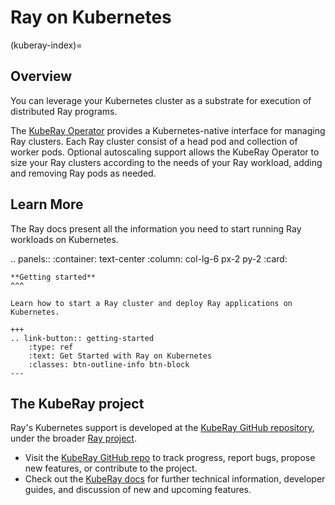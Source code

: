 # Ray on Kubernetes

(kuberay-index)=

## Overview

You can leverage your Kubernetes cluster as a substrate for execution of distributed Ray programs.

The [KubeRay Operator](https://ray-project.github.io/kuberay/components/operator/) provides a Kubernetes-native interface for managing Ray clusters. Each Ray cluster consist of a head pod and collection of worker pods. Optional autoscaling support allows
the KubeRay Operator to size your Ray clusters according to the needs of your Ray workload, adding
and removing Ray pods as needed.

## Learn More

The Ray docs present all the information you need to start running Ray workloads on Kubernetes.

.. panels::
    :container: text-center
    :column: col-lg-6 px-2 py-2
    :card:

    **Getting started**
    ^^^

    Learn how to start a Ray cluster and deploy Ray applications on Kubernetes.

    +++
    .. link-button:: getting-started
        :type: ref
        :text: Get Started with Ray on Kubernetes
        :classes: btn-outline-info btn-block
    ---


## The KubeRay project

Ray's Kubernetes support is developed at the [KubeRay GitHub repository](https://github.com/ray-project/kuberay), under the broader [Ray project](https://github.com/ray-project/).

- Visit the [KubeRay GitHub repo](https://github.com/ray-project/kuberay) to track progress, report bugs, propose new features, or contribute to
the project.
- Check out the [KubeRay docs](https://ray-project.github.io/kuberay/) for further technical information, developer guides,
and discussion of new and upcoming features.
